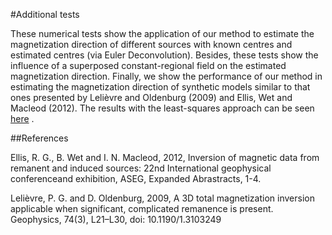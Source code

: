 #Additional tests

These numerical tests show the application of our method to estimate
the magnetization direction of different sources with known centres
and estimated centres (via Euler Deconvolution). Besides, these tests show
the influence of a superposed constant-regional field on the estimated magnetization 
direction. Finally, we show the performance of our method in
estimating the magnetization direction of synthetic models similar to that
ones presented by Lelièvre and Oldenburg (2009) and Ellis, Wet and Macleod (2012).
The results with the least-squares approach can be seen
[here](http://nbviewer.ipython.org/github/birocoles/Total-magnetization-of-spherical-bodies/blob/authors-resp-JE/notebooks/suppl_tests/simple_tests/synthetic_tests-L2.ipynb)
.

##References

Ellis, R. G., B. Wet and I. N. Macleod, 2012, Inversion of magnetic data from 
remanent and induced sources: 22nd International geophysical conferenceand 
exhibition, ASEG, Expanded Abrastracts, 1-4.

Lelièvre, P. G. and D. Oldenburg, 2009, A 3D total magnetization inversion 
applicable when significant, complicated remanence is present. Geophysics,
74(3), L21–L30, doi: 10.1190/1.3103249